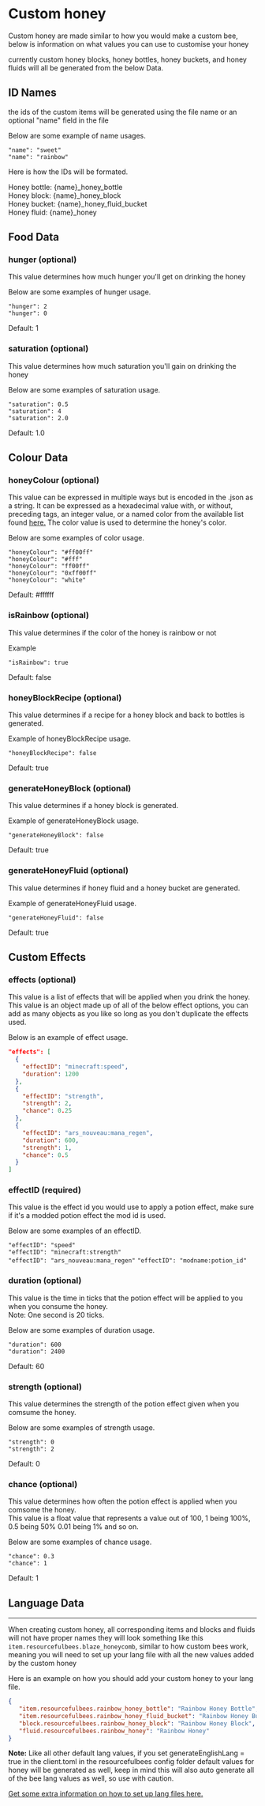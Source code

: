 # Custom honey

Custom honey are made similar to how you would make a custom bee, below is information on what values you can use to customise your honey  

currently custom honey blocks, honey bottles, honey buckets, and honey fluids will all be generated from the below Data.  

## ID Names

the ids of the custom items will be generated using the file name or an optional "name" field in the file

Below are some example of name usages.

`"name": "sweet"`  
`"name": "rainbow"`  

Here is how the IDs will be formated.

Honey bottle: {name}_honey_bottle  
Honey block: {name}_honey_block  
Honey bucket: {name}_honey_fluid_bucket  
Honey fluid: {name}_honey  

## Food Data

### hunger (optional)

This value determines how much hunger you'll get on drinking the honey  

Below are some examples of hunger usage.

`"hunger": 2`  
`"hunger": 0`  

Default: 1

### saturation (optional)

This value determines how much saturation you'll gain on drinking the honey

Below are some examples of saturation usage.

`"saturation": 0.5`  
`"saturation": 4`  
`"saturation": 2.0`  

Default: 1.0

## Colour Data

### honeyColour (optional)

This value can be expressed in multiple ways but is encoded in the .json as a string. It can be expressed as a hexadecimal value with, or without, preceding tags, an integer value, or a named color from the available list found [here.](https://resourceful-bees.readthedocs.io/en/1.16.3/extra_stuff/color_names/) The color value is used to determine the honey's color.

Below are some examples of color usage.

`"honeyColour": "#ff00ff"`  
`"honeyColour": "#fff"`  
`"honeyColour": "ff00ff"`  
`"honeyColour": "0xff00ff"`  
`"honeyColour": "white"`  

Default: #ffffff

### isRainbow (optional)

This value determines if the color of the honey is rainbow or not

Example  

`"isRainbow": true`  

Default: false

### honeyBlockRecipe (optional)

This value determines if a recipe for a honey block and back to bottles is generated.

Example of honeyBlockRecipe usage.

`"honeyBlockRecipe": false`  

Default: true

### generateHoneyBlock (optional)

This value determines if a honey block is generated.

Example of generateHoneyBlock usage.

`"generateHoneyBlock": false`  

Default: true

### generateHoneyFluid (optional)

This value determines if honey fluid and a honey bucket are generated.

Example of generateHoneyFluid usage.

`"generateHoneyFluid": false`  

Default: true

## Custom Effects

### effects (optional)  

This value is a list of effects that will be applied when you drink the honey.  
This value is an object made up of all of the below effect options, you can add as many objects as you like so long as you don't duplicate the effects used.

Below is an example of effect usage.  

```Json
"effects": [
  {
    "effectID": "minecraft:speed",
    "duration": 1200
  },
  {
    "effectID": "strength",
    "strength": 2,
    "chance": 0.25
  },
  {
    "effectID": "ars_nouveau:mana_regen",
    "duration": 600,
    "strength": 1,
    "chance": 0.5
  }
]
```

### effectID (required)

This value is the effect id you would use to apply a potion effect, make sure if it's a modded potion effect the mod id is used.

Below are some examples of an effectID.

`"effectID": "speed"`  
`"effectID": "minecraft:strength"`  
`"effectID": "ars_nouveau:mana_regen"`
`"effectID": "modname:potion_id"`  

### duration (optional)

This value is the time in ticks that the potion effect will be applied to you when you consume the honey.  
Note: One second is 20 ticks.  

Below are some examples of duration usage.

`"duration": 600`  
`"duration": 2400`

Default: 60  

### strength (optional)

This value determines the strength of the potion effect given when you comsume the honey.  

Below are some examples of strength usage.  

`"strength": 0`  
`"strength": 2`  

Default: 0  

### chance (optional)

This value determines how often the potion effect is applied when you comsome the honey.  
This value is a float value that represents a value out of 100, 1 being 100%, 0.5 being 50% 0.01 being 1% and so on.  

Below are some examples of chance usage.

`"chance": 0.3`  
`"chance": 1`  

Default: 1  

## Language Data

***
When creating custom honey, all corresponding items and blocks and fluids will not have proper names they will look something like this `item.resourcefulbees.blaze_honeycomb`, similar to how custom bees work, meaning you will need to set up your lang file with all the new values added by the custom honey

Here is an example on how you should add your custom honey to your lang file.

```json
{
   "item.resourcefulbees.rainbow_honey_bottle": "Rainbow Honey Bottle",
   "item.resourcefulbees.rainbow_honey_fluid_bucket": "Rainbow Honey Bucket",
   "block.resourcefulbees.rainbow_honey_block": "Rainbow Honey Block",
   "fluid.resourcefulbees.rainbow_honey": "Rainbow Honey"
}
```

**Note:**  Like all other default lang values, if you set generateEnglishLang = true in the client.toml in the resourcefulbees config folder default values for honey will be generated as well, keep in mind this will also auto generate all of the bee lang values as well, so use with caution.

[Get some extra information on how to set up lang files here.](https://resourceful-bees.readthedocs.io/en/1.16.3/getting_started/language_files/)
